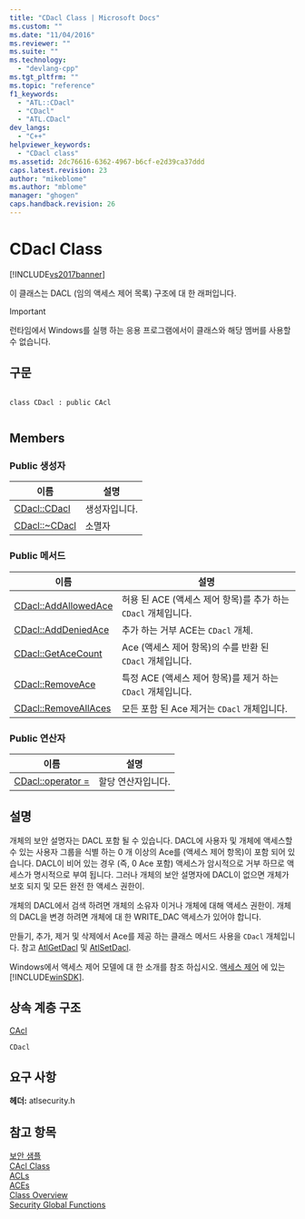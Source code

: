 ```yaml
---
title: "CDacl Class | Microsoft Docs"
ms.custom: ""
ms.date: "11/04/2016"
ms.reviewer: ""
ms.suite: ""
ms.technology: 
  - "devlang-cpp"
ms.tgt_pltfrm: ""
ms.topic: "reference"
f1_keywords: 
  - "ATL::CDacl"
  - "CDacl"
  - "ATL.CDacl"
dev_langs: 
  - "C++"
helpviewer_keywords: 
  - "CDacl class"
ms.assetid: 2dc76616-6362-4967-b6cf-e2d39ca37ddd
caps.latest.revision: 23
author: "mikeblome"
ms.author: "mblome"
manager: "ghogen"
caps.handback.revision: 26
---
```

# CDacl Class
[!INCLUDE[vs2017banner](../../assembler/inline/includes/vs2017banner.md)]

이 클래스는 DACL \(임의 액세스 제어 목록\) 구조에 대 한 래퍼입니다.  
  
> [!IMPORTANT]
>  런타임에서 Windows를 실행 하는 응용 프로그램에서이 클래스와 해당 멤버를 사용할 수 없습니다.  
  
## 구문  
  
```  
  
class CDacl : public CAcl  
  
```  
  
## Members  
  
### Public 생성자  
  
|이름|설명|  
|--------|--------|  
|[CDacl::CDacl](../Topic/CDacl::CDacl.md)|생성자입니다.|  
|[CDacl::~CDacl](../Topic/CDacl::~CDacl.md)|소멸자|  
  
### Public 메서드  
  
|이름|설명|  
|--------|--------|  
|[CDacl::AddAllowedAce](../Topic/CDacl::AddAllowedAce.md)|허용 된 ACE \(액세스 제어 항목\)를 추가 하는 `CDacl` 개체입니다.|  
|[CDacl::AddDeniedAce](../Topic/CDacl::AddDeniedAce.md)|추가 하는 거부 ACE는 `CDacl` 개체.|  
|[CDacl::GetAceCount](../Topic/CDacl::GetAceCount.md)|Ace \(액세스 제어 항목\)의 수를 반환 된 `CDacl` 개체입니다.|  
|[CDacl::RemoveAce](../Topic/CDacl::RemoveAce.md)|특정 ACE \(액세스 제어 항목\)를 제거 하는 `CDacl` 개체입니다.|  
|[CDacl::RemoveAllAces](../Topic/CDacl::RemoveAllAces.md)|모든 포함 된 Ace 제거는 `CDacl` 개체입니다.|  
  
### Public 연산자  
  
|이름|설명|  
|--------|--------|  
|[CDacl::operator \=](../Topic/CDacl::operator%20=.md)|할당 연산자입니다.|  
  
## 설명  
 개체의 보안 설명자는 DACL 포함 될 수 있습니다.  DACL에 사용자 및 개체에 액세스할 수 있는 사용자 그룹을 식별 하는 0 개 이상의 Ace를 \(액세스 제어 항목\)이 포함 되어 있습니다.  DACL이 비어 있는 경우 \(즉, 0 Ace 포함\) 액세스가 암시적으로 거부 하므로 액세스가 명시적으로 부여 됩니다.  그러나 개체의 보안 설명자에 DACL이 없으면 개체가 보호 되지 및 모든 완전 한 액세스 권한이.  
  
 개체의 DACL에서 검색 하려면 개체의 소유자 이거나 개체에 대해 액세스 권한이.  개체의 DACL을 변경 하려면 개체에 대 한 WRITE\_DAC 액세스가 있어야 합니다.  
  
 만들기, 추가, 제거 및 삭제에서 Ace를 제공 하는 클래스 메서드 사용을 `CDacl` 개체입니다.  참고  [AtlGetDacl](../Topic/AtlGetDacl.md) 및  [AtlSetDacl](../Topic/AtlSetDacl.md).  
  
 Windows에서 액세스 제어 모델에 대 한 소개를 참조 하십시오.  [액세스 제어](http://msdn.microsoft.com/library/windows/desktop/aa374860) 에 있는 [!INCLUDE[winSDK](../../atl/includes/winsdk_md.md)].  
  
## 상속 계층 구조  
 [CAcl](../../atl/reference/cacl-class.md)  
  
 `CDacl`  
  
## 요구 사항  
 **헤더:** atlsecurity.h  
  
## 참고 항목  
 [보안 샘플](../../top/visual-cpp-samples.md)   
 [CAcl Class](../../atl/reference/cacl-class.md)   
 [ACLs](http://msdn.microsoft.com/library/windows/desktop/aa374872)   
 [ACEs](http://msdn.microsoft.com/library/windows/desktop/aa374868)   
 [Class Overview](../../atl/atl-class-overview.md)   
 [Security Global Functions](../../atl/reference/security-global-functions.md)